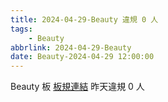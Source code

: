```yaml
---
title: 2024-04-29-Beauty 違規 0 人
tags:
    - Beauty
abbrlink: 2024-04-29-Beauty
date: Beauty-2024-04-29 12:00:00
---
```

Beauty 板 [板規連結](https://www.ptt.cc/bbs/Beauty/M.1630069980.A.84B.html)
昨天違規 0 人
